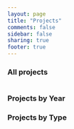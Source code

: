 ```yaml
---
layout: page
title: "Projects"
comments: false
sidebar: false
sharing: true
footer: true
---
```

<link href="/stylesheets/projects.css" rel="stylesheet" type="text/css">
<script languaje='javascript' src="/javascripts/projects.js"></script>

<h3>All projects</h3>
<table id="projects"></table>

<h3>Projects by Year</h3>
<div id="projectYear"></div>

<h3>Projects by Type</h3>
<div id="projectStatus"></div>

<script language="javascript">

add("retrophies", 2016, "games",
    "Retrophies",
    "Achievements system for Emulators",
    "Javascript");

add("hardware", 2016, "hardware",
    "Small hardware projects",
    "Compilation of all our small hardware projects",
    "C++, Arduino, Electronics, Raspberry PI");

add("3d-house", 2016, "games",
    "3D house",
    "3D playable model of our house",
    "Unity3D, Blender");

add("starcraft-unity3d", 2016, "games",
    "StarCraft Unity3D",
    "3D playable model of our house",
    "Unity3D, Blender");

add("coconauts-ci", 2016, "software",
    "Coconauts CI",
    "Lightweight CI app",
    "NodeJS, Redis");

add("sea-life", 2015, "games",
    "Sea-Life",
    "Procedurally generated multiplayer game powered by Websockets for #procjam2015",
    "HTML5, Javascript, Websockets");

add("404games", 2015, "games",
    "404 games",
    "Collection of small HTML5 games for our 404 page",
    "HTML5, Javascript");

add("watchduino2", 2015, "hardware",
    "WatchDuino 2.0",
    "WatchDuino 2.0 is a SmartWatch built in Arduino that uses Bluetooth for sending messages to Android",
    "C++, Arduino, Electronics, Android, Java");

add("gramola", 2015, "software",
    "Gramola",
    "Lightweight online music player, powered by JPlayer with tons of features",
    "Javascript, SqLite, NodeJS, Css3");

add("water-rings2", 2015, "games",
    "Water Rings 2",
    "Enhaced version of our water rings toy simulator",
    "Unity3D, C#");

add("3d-island-demo", 2015, "games",
    "3D Island Demo",
    "Virtual reality game demo for Android built with Unity3D",
    "Unity3D, C#");

add("watchduino", 2014, "hardware",
    "WatchDuino",
    "WatchDuino is an open hardware project that combines inexpensive electronic components and a complex Arduino (C++) code to build a useful and reprogrammable smart watch",
    "C++, Arduino, Electronics");

add("timebomb2", 2014, "games",
    "Exploding bunnies",
    "Sequel of Time Bomb for Android, with a lot of new content, achievements, unlockable items, etc",
    "Java, Android, LibGdx");

add("game-manager", 2014, "software",
    "Game manager",
    "App built with nodejs for managing local game repositories and emulators",
    "NodeJs, SqLite");

add("astroship", 2013, "games",
    "Astroship",
    "Our first mobile game powered with LibGdx, and with achievements",
    "Java, Android, LibGdx");

add("cleope", 2013, "software",
    "CleopeAlhaurin.es",
    "Online store for a local business (commissioned)",
    "Magento, PHP, Css3");

add("interventores", 2013, "software",
    "Interventores.info",
    "Collaborative forum for regional inspectors (commissioned)",
    "phpBB, PHP, Css3");

add("timebomb", 2013, "games",
    "TimeBomb",
    "Game developed in less than 48 hours for Ludum Dare #27",
    "Java, Android, LibGdx");

add("gramola", 2012, "software",
    "Rephusplayer",
    "Lightweight online music player initially built in PHP, then translated to NodeJS and renamed as Gramola",
    "Javascript, SqLite, PHP, Css3");

add("sea-evolution", 2012, "games",
    "Sea Evolution",
    "Game developed for the Ludum Dare #24 competition ",
    "Javascript, HTML5");

add("piano-legend", 2012, "games",
    "Piano Legend",
    "Piano simulator game",
    "Java, SDL");

add("dynamus", 2012, "software",
    "Dynamus",
    "Dynamic music engine and domain specific language",
    "Java, Lex+Yacc");

add("water-rings", 2011, "games",
    "Water Rings",
    "Water rings toy simulator",
    "Java, Android");


/*
HIDDEN

add("turret-pi", 2014, progress,
    "Turret Pi",
    "Recreation of a Portal turret with a Raspberry Pi",
    "Python, Raspberry Pi, Electronics");

add("spend", 2014, progress,
    "Spend manager",
    "Program to manage and visualize your expenses",
    "Scala, SqLite, Javascript");

add("bookmark", 2013, progress,
    "Bookmarks",
    "Advanced bookmark manager for Google Chrome",
    "Javascript, Css3");  


    */
</script>
